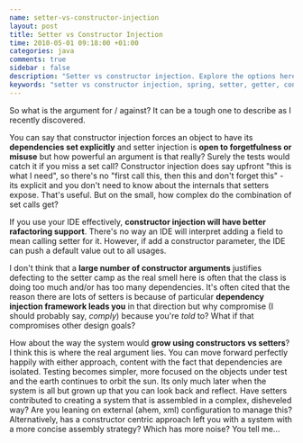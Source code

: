 ```yaml
---
name: setter-vs-constructor-injection
layout: post
title: Setter vs Constructor Injection
time: 2010-05-01 09:18:00 +01:00
categories: java
comments: true
sidebar : false
description: "Setter vs constructor injection. Explore the options here."
keywords: "setter vs constructor injection, spring, setter, getter, constructor, java"
---
```


So what is the argument for / against? It can be a tough one to describe as I recently discovered.
  
You can say that constructor injection forces an object to have its __dependencies set explicitly__ and setter injection is __open to forgetfulness or misuse__ but how powerful an argument is that really? Surely the tests would catch it if you miss a set call? Constructor injection does say upfront "this is what I need", so there's no "first call this, then this and don't forget this" - its explicit and you don't need to know about the internals that setters expose. That's useful. But on the small, how complex do the combination of set calls get?

If you use your IDE effectively, __constructor injection will have better rafactoring support__. There's no way an IDE will interpret adding a field to mean calling setter for it. However, if add a constructor parameter, the IDE can push a default value out to all usages.
  
I don't think that a __large number of constructor arguments__ justifies defecting to the setter camp as the real smell here is often that the class is doing too much and/or has too many dependencies. It's often cited that the reason there are lots of setters is because of particular __dependency injection framework leads you__ in that direction but why compromise (I should probably say, _comply_) because you're _told_ to? What if that compromises other design goals?

  
How about the way the system would __grow using constructors vs setters__? I think this is where the real argument lies. You can move forward perfectly happily with either approach, content with the fact that dependencies are isolated. Testing becomes simpler, more focused on the objects under test and the earth continues to orbit the sun. Its only much later when the system is all but grown up that you can look back and reflect. Have setters contributed to creating a system that is assembled in a complex, disheveled way? Are you leaning on external (ahem, xml) configuration to manage this? Alternatively, has a constructor centric approach left you with a system with a more concise assembly strategy? Which has more noise? You tell me...

  



